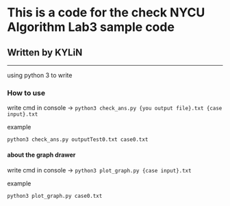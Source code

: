 # This is a code for the check NYCU Algorithm Lab3 sample code

## Written by KYLiN

---

using python 3 to write

### How to use

write cmd in console -> `python3 check_ans.py {you output file}.txt {case input}.txt`

example

```
python3 check_ans.py outputTest0.txt case0.txt
```
#### about the graph drawer 

write cmd in console -> `python3 plot_graph.py {case input}.txt`

example

```
python3 plot_graph.py case0.txt
```


